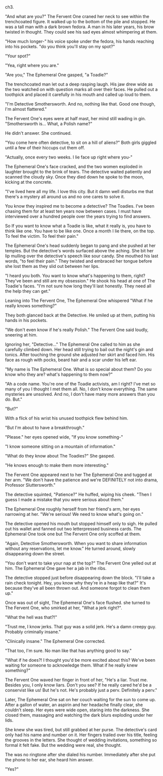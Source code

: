 ch3.

"And what are you?" The Fervent One craned her neck to see within the trenchcoated figure. It walked up to the bottom of the pile and stopped. He was a tall man with a dark brown fedora. A man in his later years, his brow twisted in thought. They could see his sad eyes almost whimpering at them.

"How much longer-" his voice spoke under the fedora, his hands reaching into his pockets. "do you think you'll stay on my spot?"

"Your spot?"

"Yea, right where you are."

"Are you," The Ephemeral One gasped, "a Toadie?"

The trenchcoated man let out a deep rasping laugh. His jaw drew wide as the two watched on with question marks all over their faces. He pulled out a toothpick and placed it carefully in his mouth and called up loud to them. 

"I'm Detective Smothersworth. And no, nothing like that. Good one though, I'm almost flattered."

The Fervent One's eyes were at half mast, her mind still wading in gin. "Smothersworth is... What, a Polish name?"

He didn't answer. She continued.

"You come here often detective, to sit on a hill of aliens?" Both girls giggled until a few of their hiccups cut them off.

"Actually, once every two weeks. I lie face up right where you-"

The Ephemeral One's face cracked, and the two women exploded in laughter brought to the brink of tears. The detective waited patiently and scanned the cloudy sky. Once they died down he spoke to the moon, kicking at the concrete.

"I've lived here all my life. I love this city. But it damn well disturbs me that there's a mystery all around us and no one cares to solve it.

You know they inspired me to become a detective? The Toadies. I've been chasing them for at least ten years now between cases. I must have interviewed over a hundred people over the years trying to find answers.

So If you want to know what a Toadie is like, what it really is, you have to think like one. You have to be like one. Once a month I lie there, on the top. To feel the victim. To feel their pain."

The Ephemeral One's head suddenly began to pang and she pushed at her temples. But the detective's words surfaced above the aching. She bit her lip mulling over the detective's speech like sour candy. She mouthed his last words, "to feel their pain." They twisted and embraced her tongue before she lost them as they slid out between her lips.

"I heard you both. You want to know what's happening to them, right? They've been and still are my obsession." He shook his head at one of The Toadie's faces. "I'm not sure how long they'll last honestly. They need all the help they can get."

Leaning into The Fervent One, The Ephemeral One whispered "What if he really knows something?"

They both glanced back at the Detective. He smiled up at them, putting his hands in his pockets.

"We don't even know if he's really Polish." The Fervent One said loudly, sneering at him.

Ignoring her, "Detective..." The Ephemeral One called to him as she carefully climbed down. Her head still trying to bail out the night's gin and tonics. After touching the ground she adjusted her skirt and faced him. His face as rough with pocks, beard hair and a scar under his left ear.

"My name is The Ephemeral One. What is so special about them? Do you know who they are? what's happening to them now?"

"Ah a code name. You're one of the Toadie activists, am I right? I've met so many of you I thought I met them all. No, I don't know everything. The same mysteries are unsolved. And no, I don't have many more answers than you do. But."

"But?"

With a flick of his wrist his unused toothpick flew behind him.

"But I'm about to have a breakthrough."

"Please." her eyes opened wide, "If you know something-"

"I know someone sitting on a mountain of information."

"What do they know about The Toadies?" She gasped.

"He knows enough to make them more interesting."

The Fervent One appeared next to her The Ephemeral One and tugged at her arm. "We don't have the patience and we're DEFINITELY not into drama, Professor Sluttersworth."

The detective squinted, "Patience?" He huffed, wiping his cheek. "Then I guess I made a mistake that you were serious about them."

The Ephemeral One roughly herself from her friend's arm, her eyes narrowing at her. "We're serious! We need to know what's going on."

The detective opened his mouth but stopped himself only to sigh. He pulled out his wallet and fanned out two letterpressed business cards. The Ephemeral One took one but The Fervent One only scoffed at them.

"Again, Detective Smothersworth. When you want to share information without any reservations, let me know." He turned around, slowly disappearing down the street.

"You don't want to take your nap at the top?" The Fervent One yelled out at him. The Ephemeral One gave her a jab in the ribs.

The detective stopped just before disappearing down the block. "I'll take a rain check tonight. Hey, you know why they're in a heap like that?" It's because they've all been thrown out. And someone forgot to clean them up."

Once was out of sight, The Ephemeral One's face flushed. she turned to The Fervent One, who  smirked at her, "What a jerk right?".

"What the hell was that?!"

"Trust me, I know jerks. That guy was a solid jerk. He's a damn creepy guy. Probably criminally insane."

"Clinically insane." The Ephemeral One corrected.

"That too, I'm sure. No man like that has anything good to say."

"What if he does?! I thought you'd be more excited about this? We've been waiting for someone to acknowledge them. What if he really knew something?"

The Fervent One waved her finger in front of her, "He's a liar. Trust me. Besides you, I only know liars. Don't you see? If he really cared he'd be a conservist like us! But he's not. He's probably just a perv. Definitely a perv." 




Later, The Ephemeral One sat on her couch waiting for the sun to come up. After a gallon of water, an aspirin and her headache finally clear, she couldn't sleep. Her eyes were wide open, staring into the darkness. She closed them, massaging and watching the dark blurs exploding under her lids.

She knew she was tired, but still grabbed at her purse. The detective's card only had his name and number on it. Her fingers trailed over his title, feeling the grooves in the letters. She thought of wedding invitations, something so formal it felt fake. But the wedding were real, she thought.

The was no ringtone after she dialed his number. Immediately after she put the phone to her ear, she heard him answer.

"Yes?"



